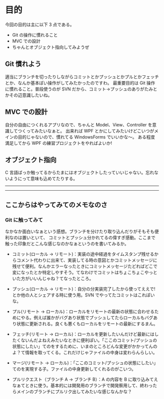 # 目的

今回の目的は主に以下 3 点である。

- Git の操作に慣れること
- MVC での設計
- ちゃんとオブジェクト指向してみようぜ

## Git 慣れよう

適当にブランチを切ったりしながらコミットとかプッシュとかプルとかフェッチとか、なんか基本ぽい操作がしてみたかったのですわ。
最重要目的は Git 操作に慣れること。普段使うのが SVN だから、コミット->プッシュのありがたみとかその辺意識したいね。

## MVC での設計

自分の自由につくれるアプリなので、ちゃんと Model、View、Controller を意識してつくってみたいなぁと。
出来れば WPF とかにしてみたいけどこいつがメインの目的じゃないので、慣れてる WindowsForms でいいかな～。
ある程度満足してから WPF の練習プロジェクトをやればよいか!

## オブジェクト指向

C 言語ばっか触ってるからたまにはオブジェクトしたっていいじゃない。忘れないようにって意味も込めてたりする。

---

---

## ここからはやってみてのメモなのさ

### Git に触ってみて

なかなか面白いなぁという感想。ブランチを分けたり取り込んだりがそもそも便利なのは置いといて、
コミットとプッシュ分かれてるの偉すぎ感動。ここまで触った印象だとこんな感じなのかなぁというのを書いてみるか。

- コミット(ローカル → リモート)：実装の途中経過をタイムスタンプ残せるからコメント代わりに出来て、実装してる時の意図とかコミットメッセージに残せて便利。なんかエラーなったときにコミットメッセージたどればどこで変になったとか特定しやすそう。てなわけでコミットはちょこちょこやっといた方がいいんじゃね？てなったところ。

- プッシュ(ローカル → リモート)：自分の分実装完了したから使ってええで!とか他の人とシェアする時に使う用。SVN でやってたコミットはこれぽいな。

- プル(リモート → ローカル)：ローカルをリモートの最新の状態に合わせるためにやる。例えば誰かがバグあり状態でプッシュしてたらローカルもバグあり状態に更新される。良くも悪くもローカルをリモートの最新にするまん。

- フェッチ(リモート → ローカル)：ローカルを更新したいんだけど最新にはしたくないんだよねえみたいなときに便利ぽい。「ここのコミット/プッシュの状態にしたい」てのをするために、いまのところどんな変更がかかってんのよ？て情報を取ってくる。これだけじゃファイルの中身は変わらんらしい。

- マージ(リモート → ローカル)：「ここのコミット/プッシュの状態にしたい」てのを実現する子。ファイルの中身更新してくれるのがこいつ。

- プルリクエスト（ブランチ A → ブランチ B）：A の内容を B に取り込みてえなぁてときに使う。基本的には開発用のブランチで開発察用して、終わったらメインのブランチにプルリク出してみたいな感じなんかな？
